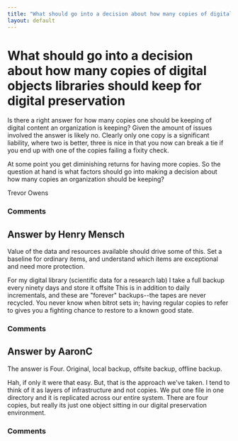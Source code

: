 ```yaml
---
title: "What should go into a decision about how many copies of digital objects libraries should keep for digital preservation"
layout: default
---
```

What should go into a decision about how many copies of digital objects libraries should keep for digital preservation
=====================
Is there a right answer for how many copies one should be keeping of
digital content an organization is keeping? Given the amount of issues
involved the answer is likely no. Clearly only one copy is a significant
liability, where two is better, three is nice in that you now can break
a tie if you end up with one of the copies failing a fixity check.

At some point you get diminishing returns for having more copies. So the
question at hand is what factors should go into making a decision about
how many copies an organization should be keeping?

Trevor Owens

### Comments ###


Answer by Henry Mensch
----------------
Value of the data and resources available should drive some of this. Set
a baseline for ordinary items, and understand which items are
exceptional and need more protection.

For my digital library (scientific data for a research lab) I take a
full backup every ninety days and store it offsite This is in addition
to daily incrementals, and these are "forever" backups--the tapes are
never recycled. You never know when bitrot sets in; having regular
copies to refer to gives you a fighting chance to restore to a known
good state.

### Comments ###

Answer by AaronC
----------------
The answer is Four. Original, local backup, offsite backup, offline
backup.

Hah, if only it were that easy. But, that is the approach we've taken. I
tend to think of it as layers of infrastructure and not copies. We put
one file in one directory and it is replicated across our entire system.
There are four copies, but really its just one object sitting in our
digital preservation environment.

### Comments ###

